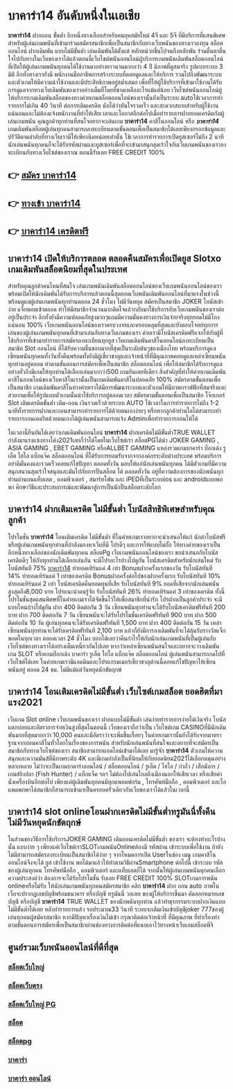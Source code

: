 # บาคาร่า14   อันดับหนึ่งในเอเชีย 

**บาคาร่า14** ฝากถอน ขั้นต่ำ  อีกหนึ่งทางเลือกสำหรับคนยุคสมัยใหม่ 4จี และ 5จี ที่มีบริการที่แสนพิเศษสำหรับผู้เล่นเกมพนันที่เข้ามาร่วมสมัครสมาชิกเพื่อเป็นสมาชิกกับทางเว็บพนันของทางเราลงทุน สล็อตออนไลน์ ฝากเดิมพัน แบบไม่มีขั้นต่ำ เล่นเดิมพันได้ตั้งแต่ หลักหน่วยขึ้นไปจนถึงหลักพัน ร่วมตื่นตาตื่นใจไปกับทางในเว็บของเราได้แล้วตอนนี้เว็บไซต์พนันออนไลน์ผู้บริการเกมพนันเดิมพันสล็อตออนไลน์ที่เปิดให้ผู้เล่นเกมพนันทุกคนได้ใช้งานมาอย่างยาวนานมากกว่า 4 ปี มีภาพที่ดูสมจริง รูปแบบระบบ 3 มิติ
อีกทั้งทางเรายังมี พนักงานมืออาชีพการสร้างระบบที่คอยดูแลและให้บริการ  รวมไปถึงพัฒนาระบบและตัวเกมให้มีความน่าใช้งานและมีประสิทธิภาพอยู่สม่ำเสมอ เพื่อที่ให้ผู้ใช้บริการที่เข้ามาใช้งานได้รับการดูแลจากทางเว็บเดิมพันของเราอย่างเต็มที่โดยที่ขาดเหลืออะไรแม้แต่น้อย เว็บไซต์พนันออนไลน์ผู้ให้บริการเกมเดิมพันสล็อตของทางค่ายเกมสล็อตออนไลน์ของเรานั้นยังเป็นระบบ autoใช้เวลาการทำรายการไม่เกิน 40 วินาที ต่อการเติมเครดิต นับได้ว่าทันใจรวดเร็ว และสะดวกสบายสำหรับผู้ใช้งานแน่นอนและไม่ต้องแจ้งพนักงานที่ทำให้เสียเวลาและโอกาสอีกต่อไปเมื่อทำรายการฝากยอดเครดิตกับผู้เล่นเกมพนัน
คุณลูกค้าทุกท่านที่สนใจอยากจะเล่นเกม **บาคาร่า14** คาสิโนออนไลน์ หรือ ***บาคาร่า14*** เกมเดิมพันสล็อตผู้เล่นทุกคนสามารถลงทะเบียนตามขั้นตอนเพื่อเป็นสมาชิกได้เลยเพียงกรอกข้อมูลและปรัวัติตามลำดับที่ทางเว็บเรามีให้เพียงนิดหน่อยเท่านั้น ใช้เวลาการทำรายการเปิดยูสเซอร์ไม่ถึง 2 นาทีนักเล่นพนันทุกคนก็จะได้รับรหัสผ่านและยูสเซอร์เพื่อที่จะเข้ามาสนุกสุดเร้าใจกับเว็บเกมพนันของเราลงทะเบียนกับทางเว็บไซต์ของเราณ ตอนนี้รับเลย FREE CREDIT 100%

## 👉 [สมัคร บาคาร่า14](https://archa888.com/)
## 👉 [ทางเข้า บาคาร่า14](https://archa888.com/)
## 👉 [บาคาร่า14 เครดิตฟรี](https://archa888.com/)

## บาคาร่า14 เปิดให้บริการตลอด ตลอดคืนสมัครเพื่อเปิดยูส Slotxo เกมเดิมพันสล็อตนิยมที่สุดในประเทศ

สำหรับคุณลูกค้าคนไหนที่สนใจ เล่นเกมพนันเดิมพันสล็อตออนไลน์ของเว็บเกมพนันออนไลน์ของเราพร้อมเปิดให้นักเดิมพันได้รับการบริการแล้วตอนนี้สุดยอดเว็บพนันเดิมพันออนไลน์ที่มาแรงในช่วงนี้ พร้อมดูแลผู้เล่นเกมพนันทุกท่านตลอด 24 ชั่วโมง ไม่มีวันหยุด สมัครเป็นสมาชิก JOKER โบนัสเข้าง่าย แจ็กพอตเข้าตลอด ทำให้มีสมาชิกจำนวนมากติดใจแล้วกลับมาใช้บริการกับเว็บเกมพนันของเราต่ออยู่เป็นประจำ อีกทั้งยังมีความปลอดภัยสูงมากๆแถมมีความมั่นคงทางการเงินจ่ายจริงทุกยอดไม่มีโกงแน่นอน 100% เว็บเกมพนันออนไลน์ของเราครบวงจรและครอบคลุมที่สุดและยังตอบโจทย์ทุกการเล่นของผู้เล่นเกมพนันทุกคนที่เข้ามาเล่นกับทางเว็บเกมของเรา
ค่ายเรามีโบนัสเครดิตฟรีแจกให้กับผู้ที่ใช้บริการที่เข้ามาทำรายการสมัครลงทะเบียนทุกยูส เว็บเกมเดิมพันคาสิโนออนไลน์ลงทะเบียนเป็นสมาชิก Slot ออนไลน์ ที่ได้รับความชื่นชอบมากที่สุดเป็นระดับต้นๆของเมืองไทย พร้อมบริการดูแลเซียนพนันทุกคนทั้งวันทั้งคืนพร้อมทั้งยังมีผู้เชี่ยวชาญและเจ้าหน้าที่ที่มีคุณภาพคอยดูแลเหล่าเซียนพนันทุกท่านอยู่ตลอด ทำตามขั้นตอนการสมัครเพื่อเป็นสมาชิก สล็อตออนไลน์ เพื่อให้สมาชิกได้รับการดูแลอย่างทั่วถึงมีเกมให้ทุกท่านได้เลือกเล่นมากกว่า500 เกมกันเลยทีเดียว
สิ่งสำคัญที่ทำให้ค่ายเกมเดิมพันคาสิโนออนไลน์ของเว็บคาสิโนเรานั้นเป็นเกมเดิมพันคาสิโนปลอดภัย 100% สมัครตามขั้นตอนเพื่อเป็นสมาชิก  เกมเดิมพันคาสิโนทางค่ายเราได้มีการพัฒนาระบบและตัวเกมให้มีภาพกราฟฟิกที่สมจริงและสวยงามเพื่อให้รูปแบบตัวเกมนั้นน่าใช้บริการอยู่ตลอดเวลา สมัครตามขั้นตอนเพื่อเป็นสมาชิก โจ๊กเกอร์ Slot เติมเครดิตขั้นต่ำ เติม-ถอน เงินรวดเร็วด้วยระบบ AUTO ใช้เวลาในการทำรายการไม่ถึง 1-2 นาทีทั้งรายการฝากและถอนสามารถทำรายการได้ด้วยตนเองง่ายๆ หรือหากลูกค้าท่านใดไม่สามารถทำรายการถอนเคดริตด้วยตนเองได้ผู้เล่นพนันสามารถแจ้ง Adminเพื่อทำรายการถอนให้ได้

ในเวลานี้ยืนยันได้เลยว่าเกมเดิมพันออนไลน์ **บาคาร่า14** ฝากเครดิตไม่มีขั้นต่ำTRUE WALLET กำลังมาแรงแซงทางโค้ง2021เลยก็ว่าได้โดยในเว็บไซต์เรา สล็อตPGได้นำ JOKER GAMING , ASIA GAMING , EBET GAMING หรือALLBET GAMING แหล่งรวมเกมบาคาร่า ป๊อกเด้ง รูเล็ต ไฮโล แบ็กแจ๊ค สล็อตออนไลน์ ที่ได้รับการยอมรับจากจากองค์กรระดับต่างประเทศ พร้อมบริการอย่าดีมั่นคงและรวดเร็วคอยแก้ไขปัญหา ตลอดทั้งวัน มอบให้แก่นักเล่นพนันทุกคน ได้มีตัวเกมที่มีความสนุกสนานสุดเร้าใจสนุกและมันไปกับการปั่นสล็อต ได้ ตลอดทั้งวัน อยู่ที่ความต้องการของนักพนันทุกท่านผ่านบนแท็บเลต , คอมพิวเตอร์ , สมาร์ทโฟน และ iPEDที่เป็นระบบios และ androidแบบพกพา ศึกษาวิธีและประสบการณ์และพัฒนาสู่การเป็นนักปั่นสล็อตระดับโลก

## บาคาร่า14 ฝากเติมเครดิต ไม่มีขั้นต่ำ โบนัสสิทธิพิเศษสำหรับคุณลูกค้า

โปรโมชั่น **บาคาร่า14** โอนเติมเครดิต ไม่มีขั้นต่ำ ที่ในค่ายเกมเราอยากจะนำเสนอให้แก่  นักล่าโบนัสฟรี หรือผู้เล่นเกมพนันทุกท่านที่กำลังมองหาเว็บที่มี โปรดีๆ และการให้แบบไม่กั๊ก ให้ทางค่ายของเราเป็นอีกหนึ่งทางเลือกของนักเดิมพันทุกคน สล็อตPg เว็บเกมพนันออนไลน์ของเรา ขอนำเสนอกับโบนัสเครดิตดีๆ ให้กับทุกท่านได้เลือกเล่นกัน จะมีโปรอะไรบ้างไปดูกัน
โบนัสเครดิตสำหรับนักเล่นใหม่ รับโบนัสทันที 75% [บาคาร่า14](https://archa888.com/) ทำยอดเทิร์นแค่ 4 เท่า
Bonusฝากครั้งแรกของวัน รับโบนัสทันที 14% ทำยอดเทิร์นแค่ 1 เท่าของเครดิต
Bonusฝากครั้งต่อไปของฝากครั้งแรก รับโบนัสทันที 10% ทำยอดเทิร์นแค่ 2 เท่า
โบนัสเครดิตคืนยอดทุนที่เสีย รับโบนัสทันที 9% ยอดที่เสียจากนักเล่นพนัน สูงสุดถึง8,000 บาท
โปรแนะนำคนรู้จัก รับโบนัสทันที 26% ทำยอดเทิร์นแค่ 3 เท่าของเครดิต
ทั้งนี้โปรโมชั่นสุดแสนพิศษที่ในค่ายเกมเราได้จัดขึ้นไว้ให้เพื่อสมาชิกที่น่ารัก โปรฝากเป็นลูกค้าประจำ จะมีแบบไหนบ้างไปดูกัน
ฝาก 400 ติดต่อกัน 3 วัน เซียนพนันทุกท่านจะได้รับโบนัสเครดิตฟรีทันที 200 บาท
ฝาก 700 ติดต่อกัน 7 วัน เซียนพนันจะได้รับโปรโมชั่นเครดิตฟรีทันที 900 บาท
ฝาก 500 ติดต่อกัน 10 วัน ผู้เล่นทุกคนจะได้รับเครดิตฟรีทันที 1,500 บาท
ฝาก 400 ติดต่อกัน 15 วัน เหล่าเซียนพนันทุกท่านจะได้รับเครดิตฟรีทันที 2,100 บาท
แล้วก็ยังมีการลงเดิมพันที่จะได้ลุ้นรับรางวัลแจ็กพอตในทุกเวลา ตลอดเวลา 24 ชั่วโมง บอกได้เลยว่าคืนกำไรให้กับนักเล่นเกมพนันที่เป็นผู้เล่นกับเว็บไซต์ของทางเราได้อย่างเต็มเหนี่ยวกันไปเลย หากว่าเหล่าเซียนพนันสนใจและอยากจะวางเดิมพัน เกม SLOT หรือเกมป๊อกเด้ง บาคาร่า รูเล็ต ไฮโล แบ็กแจ๊ค สล็อตออนไลน์ ผู้เล่นพนันสามารถกดไปที่เว็บไซต์ได้เลย ในค่ายเกมเรามีแอดมินและโปรแกรมเมอร์เชี่ยวชาญด้านนี้คอยแก้ไขปัญหาให้เซียนพนันอยู่ ตลอด 24 ชม. ไม่มีแม้แต่วันหยุดนักขัตฤกษ์

## บาคาร่า14 โอนเติมเครดิตไม่มีขั้นต่ำ  เว็บไซต์เกมสล็อต ยอดฮิตที่มาแรง2021

เว็บเกม Slot online เว็บเกมพนันของเรา ฝากแบบไม่มีขั้นต่ำ เล่นง่ายทำรายการง่ายได้เงินจริง โบนัสแตกบ่อยและอัตราการจ่ายเงินสูงที่สุดในตอนนี้ เว็บของเราถือว่าเป็น เว็บไซต์เกม CASINOที่มีนักเดิมพันมากที่สุดมากกว่า 10,000 คนและมีอัตราว่าจะเพิ่มขึ้นเรื่อยๆ ในค่ายเกมเรานั้นยังได้รับจากมาตราฐานจากบ่อนคาสิโนทั่วโลกในเรื่องของการพนัน สำหรับนักเล่นพนันที่สนใจและอยากที่จะสมัครเป็นสมาชิกกับทางเว็บไซต์ของเรา สมาชิกสามารถแอดไลน์เข้ามาได้เลย
	มารู้จัก **บาคาร่า14** ตัวเกมให้ความสนุกและความมันส์ที่มีภาพระดับ 4K และมีเกมกำลังเป็นที่นิยมให้กับยอดนิยม2021ได้เลือกหมุนอย่างหลากหลาย  ไม่ว่าจะเป็นเกมบาคาร่าออนไลน์ / สล็อตออนไลน์ / รูเล็ต / ไฮโล / กำถั่ว / เสือมังกร / เกมส์ยิงปลา (Fish Hunter) / แบ็กแจ็ค ฯลฯ ไม่ต้องไปเล่นไกลถึงเมืองนอกให้เสียเวลา หรือเสียค่านั่งเครื่องบินอีกต่อไป เพียงแค่ผู้เดิมพันทุกคนมีทุกแพลตฟอร์ม , โทรศัพท์มือถือ , คอมพิวเตอร์ และไอแพดพกพาได้สมาชิกก็สามารถเข้ามาเป็นครอบครัวเดียวกับเว็บของเราได้แล้วในเวลานี้

## บาคาร่า14 slot onlineโอนฝากเครดิตไม่มีขั้นต่ำทรูมันนี่ทั้งคืน ไม่มีวันหยุดนักขัตฤกษ์

ในส่วนของวิธีการใช้บริการJOKER GAMING เติมถอนเครดิตไม่มีขั้นต่ำ ของเรา จะต้องทำอะไรบ้างนั้น แบบง่าย ๆ เพียงแค่เว็บไซต์เราSLOTเกมพนันOnlineต้องมี รหัสผ่าน เข้าระบบเพื่อใช้งาน ถ้ายังไม่มีสามารถสมัครลงทะเบียนเป็นสมาชิกได้ง่าย ๆ จากโหมดการเปิด Userในช่อง เมนู เกมคาสิโนออนไลน์จึงจะได้ ยูส เข้าใช้งาน พอได้มาแล้วให้ทำตามวิธีผ่านSmartphone ต่อไปนี้
เข้าระบบ รหัส  ของผู้เล่นทุกคน โทรศัพท์มือถือ , คอมพิวเตอร์ และแท็บเลตก็ได้
จากนั้นให้ผู้เล่นเกมพนันทุกคนเลือกความประสงค์ว่า ต้องการจะได้รับโปรโมชั่น รับเลย FREE CREDIT 100% SLOTเกมการพนัน onlineหรือไม่รับ
ให้นักเล่นเกมพนันทุกคนสมัครสมาชิก คลิก **บาคาร่า14** ฝาก ถอน auto ภาพในเว็บจะปรากฏเลขบัญชีพร้อมธนาคาร หรือบัญชี ทรูมันนี่ วอเลท ของผู้ให้บริการขึ้นมา
คัดลอกหมายเลขบัญชี หรือบัญชี **บาคาร่า14** TRUE WALLET ของนักพนันทุกท่าน แล้วทำธุรกรรมระบบฝากเงินแบบไม่มีขั้นต่ำได้เลย
หลังทำรายการแล้ว รอประมาณ33 วินาที ระบบจะเติมเงินเข้าบัญชีjoker 777ของผู้เล่นทุกคนผู้สมัครสมาชิก
หากมีปัญหาเรื่องเงินไม่เข้า กรุณาติดต่อเจ้าหน้าที่ ที่มีคุณภาพ ที่ทำเรื่องทำตามขั้นตอนการสมัครเพื่อเป็นสมาชิกผ่านช่องทางการติดต่อที่แนบเอาไว้ทางหน้าเว็บเกมสล็อตพีจี

## ศูนย์รวมเว็บพนันออนไลน์ที่ดีที่สุด

### [สล็อตเว็บใหญ่](https://archa888.com/)
### [สล็อตเว็บตรง](https://slot168boy.com/)
### [สล็อตเว็บใหญ่ PG](https://archa888.com/)
### [สล็อต](https://atom.io/themes/%E0%B8%AA%E0%B8%A5%E0%B9%87%E0%B8%AD%E0%B8%95%E3%80%90%E0%B9%80%E0%B8%A7%E0%B9%87%E0%B8%9A%20%E0%B8%AA%E0%B8%A5%E0%B9%87%E0%B8%AD%E0%B8%95%20%E0%B8%AD%E0%B8%AD%E0%B8%99%E0%B9%84%E0%B8%A5%E0%B8%99%E0%B9%8C%20%E0%B8%AD%E0%B8%B1%E0%B8%99%E0%B8%94%E0%B8%B1%E0%B8%9A%201%E3%80%91)
### [สล็อตpg](https://atom.io/themes/%E0%B8%AA%E0%B8%A5%E0%B9%87%E0%B8%AD%E0%B8%95pg%E3%80%90pg%20slot%201%20%E0%B8%9A%E0%B8%B2%E0%B8%97%E3%80%91)
### [บาคาร่า](https://atom.io/themes/%E0%B8%9A%E0%B8%B2%E0%B8%84%E0%B8%B2%E0%B8%A3%E0%B9%88%E0%B8%B2%E3%80%90%E0%B8%82%E0%B8%B1%E0%B9%89%E0%B8%99%E0%B8%95%E0%B9%88%E0%B8%B3%201%20%E0%B8%9A%E0%B8%B2%E0%B8%97%E3%80%91)
### [บาคาร่า ออนไลน์](https://atom.io/themes/%E0%B8%9A%E0%B8%B2%E0%B8%84%E0%B8%B2%E0%B8%A3%E0%B9%88%E0%B8%B2%20%E0%B8%AD%E0%B8%AD%E0%B8%99%E0%B9%84%E0%B8%A5%E0%B8%99%E0%B9%8C%E3%80%90%E0%B9%80%E0%B8%A7%E0%B9%87%E0%B8%9A%20%E0%B8%AA%E0%B8%A5%E0%B9%87%E0%B8%AD%E0%B8%95%20%E0%B8%AD%E0%B8%AD%E0%B8%99%E0%B9%84%E0%B8%A5%E0%B8%99%E0%B9%8C%20%E0%B8%AD%E0%B8%B1%E0%B8%99%E0%B8%94%E0%B8%B1%E0%B8%9A%201%E3%80%91)
